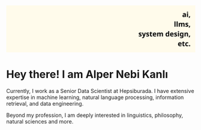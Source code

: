 ![ai, llms, system design, etc.](https://github.com/alpernkanli/alpernkanli/blob/main/ai%2C%20llms%2C%20system%20design%2C.png)

# Hey there! I am Alper Nebi Kanlı

Currently, I work as a Senior Data Scientist at Hepsiburada. I have extensive expertise in machine learning, natural language processing, information retrieval, and data engineering.

Beyond my profession, I am deeply interested in linguistics, philosophy, natural sciences and more.
